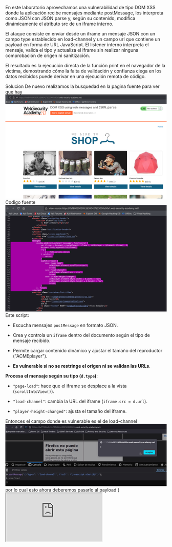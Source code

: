 En este laboratorio aprovechamos una vulnerabilidad de tipo DOM XSS donde la aplicación recibe mensajes mediante postMessage, los interpreta como JSON con JSON.parse y, según su contenido, modifica dinámicamente el atributo src de un iframe interno.

El ataque consiste en enviar desde un iframe un mensaje JSON con un campo type establecido en load-channel y un campo url que contiene un payload en forma de URL JavaScript. El listener interno interpreta el mensaje, valida el tipo y actualiza el iframe sin realizar ninguna comprobación de origen ni sanitización.

El resultado es la ejecución directa de la función print en el navegador de la víctima, demostrando cómo la falta de validación y confianza ciega en los datos recibidos puede derivar en una ejecución remota de código.

Solucion
De nuevo realizamos la busquedad en la pagina fuente para ver que hay
![Pasted_image_20250727171017.png](/Imagenes/Pasted_image_20250727171017.png)
Codigo fuente
![Pasted_image_20250727171058.png](/Imagenes/Pasted_image_20250727171058.png)
Este script:

- Escucha mensajes `postMessage` en formato JSON.
    
- Crea y controla un `iframe` dentro del documento según el tipo de mensaje recibido.
    
- Permite cargar contenido dinámico y ajustar el tamaño del reproductor ("ACMEplayer").
    
- **Es vulnerable si no se restringe el origen ni se validan las URLs**.

**Procesa el mensaje según su tipo (`d.type`)**:

- `"page-load"`: hace que el iframe se desplace a la vista (`scrollIntoView()`).
    
- `"load-channel"`: cambia la URL del iframe (`iframe.src = d.url`).
    
- `"player-height-changed"`: ajusta el tamaño del iframe.

Entonces el campo donde es vulnerable es el de load-channel
![Pasted_image_20250727173127.png](/Imagenes/Pasted_image_20250727173127.png)
por lo cual esto ahora deberemos pasarlo al payload
(<iframe src=https://0af80029030fc2d380427b23000e00e1.web-security-academy.net/ onload='this.contentWindow.postMessage("{\"type\":\"load-channel\",\"url\":\"javascript:print()\"}","*")'>)
Este payload intenta **abusar de un script en el sitio víctima** que:

- Recibe datos por `postMessage`.
    
- Usa `JSON.parse`.
    
- Crea un `iframe` con `src = d.url` sin validación.
    
- Permite esquemas como `javascript:` en la URL.
    

Si el sitio es vulnerable, el payload logra **ejecutar JavaScript arbitrario en el navegador de la víctima**, lo que equivale a **XSS remoto**.

